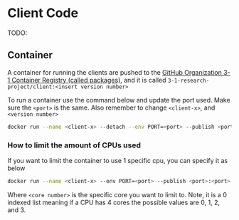 # Client Code

TODO:

## Container

A container for running the clients are pushed to the [GitHub Organization 3-1 Container Registry (called packages)](https://github.com/orgs/3-1-research-project/packages), and it is called `3-1-research-project/client:<insert version number>`

To run a container use the command below and update the port used. Make sure the `<port>` is the same. Also remember to change `<client-x>`, and `<version number>`

```bash
docker run --name <client-x> --detach --env PORT=<port> --publish <port>:<port> 3-1-research-project/client:<version number>
```

### How to limit the amount of CPUs used

If you want to limit the container to use 1 specific cpu, you can specify it as below

```bash
docker run --name <client-x> --env PORT=<port> --publish <port>:<port> --cpuset-cpus="<core number>" 3-1-research-project/client:<version number>
```

Where `<core number>` is the specific core you want to limit to. Note, it is a 0 indexed list meaning if a CPU has 4 cores the possible values are 0, 1, 2, and 3.
